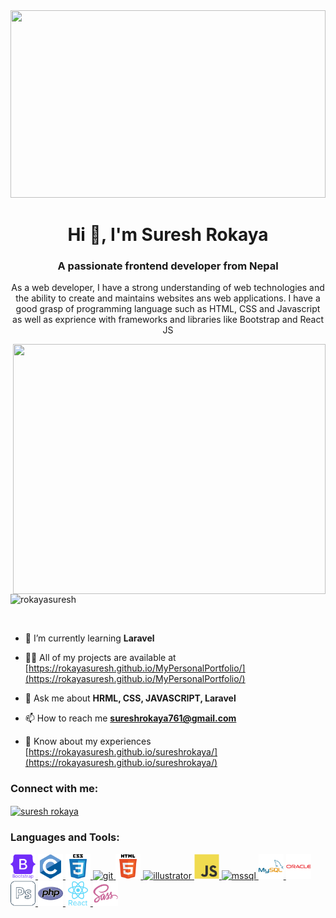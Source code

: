 <img src="https://plopdo.com/wp-content/uploads/2021/07/Screenshot-1-1210x642.png?crop=1" alt="" width="100%" height="300px">
<h1 align="center">Hi 👋, I'm Suresh Rokaya</h1>
<h3 align="center">A passionate frontend developer from Nepal</h3>
<p align="center"> As a web developer, I have a strong understanding of web technologies and the ability to create and maintains websites ans web applications. I have a good grasp of programming language such as HTML, CSS and Javascript as well as exprience with frameworks and libraries like Bootstrap and React JS </p>
<img align="right" src="[https://media.tenor.com/NOYF3f82b_gAAAAC/programmer.gif](https://media.licdn.com/dms/image/C4E12AQHohaaJm6qNNw/article-cover_image-shrink_600_2000/0/1630526455370?e=2147483647&v=beta&t=u2Y1Km4BQ4IpxR95UafxXD5fpu_fZvh_KE2qHvq_ngE)" alt="" width="500px" height="400px>

<p align="left"> <img src="https://komarev.com/ghpvc/?username=rokayasuresh&label=Profile%20views&color=0e75b6&style=flat" alt="rokayasuresh" /> </p>

<p align="left"> <a href="https://twitter.com/" target="blank"><img src="https://img.shields.io/twitter/follow/?logo=twitter&style=for-the-badge" alt="" /></a> </p>

- 🌱 I’m currently learning **Laravel**

- 👨‍💻 All of my projects are available at [https://rokayasuresh.github.io/MyPersonalPortfolio/](https://rokayasuresh.github.io/MyPersonalPortfolio/)

- 💬 Ask me about **HRML, CSS, JAVASCRIPT, Laravel**

- 📫 How to reach me **sureshrokaya761@gmail.com**

- 📄 Know about my experiences [https://rokayasuresh.github.io/sureshrokaya/](https://rokayasuresh.github.io/sureshrokaya/)

<h3 align="left">Connect with me:</h3>
<p align="left">
<a href="https://fb.com/suresh rokaya" target="blank"><img align="center" src="https://raw.githubusercontent.com/rahuldkjain/github-profile-readme-generator/master/src/images/icons/Social/facebook.svg" alt="suresh rokaya" height="30" width="40" /></a>
</p>
<h3 align="left">Languages and Tools:</h3>
<p align="left"> <a href="https://getbootstrap.com" target="_blank" rel="noreferrer"> <img src="https://raw.githubusercontent.com/devicons/devicon/master/icons/bootstrap/bootstrap-plain-wordmark.svg" alt="bootstrap" width="40" height="40"/> </a> <a href="https://www.cprogramming.com/" target="_blank" rel="noreferrer"> <img src="https://raw.githubusercontent.com/devicons/devicon/master/icons/c/c-original.svg" alt="c" width="40" height="40"/> </a> <a href="https://www.w3schools.com/css/" target="_blank" rel="noreferrer"> <img src="https://raw.githubusercontent.com/devicons/devicon/master/icons/css3/css3-original-wordmark.svg" alt="css3" width="40" height="40"/> </a> <a href="https://git-scm.com/" target="_blank" rel="noreferrer"> <img src="https://www.vectorlogo.zone/logos/git-scm/git-scm-icon.svg" alt="git" width="40" height="40"/> </a> <a href="https://www.w3.org/html/" target="_blank" rel="noreferrer"> <img src="https://raw.githubusercontent.com/devicons/devicon/master/icons/html5/html5-original-wordmark.svg" alt="html5" width="40" height="40"/> </a> <a href="https://www.adobe.com/in/products/illustrator.html" target="_blank" rel="noreferrer"> <img src="https://www.vectorlogo.zone/logos/adobe_illustrator/adobe_illustrator-icon.svg" alt="illustrator" width="40" height="40"/> </a> <a href="https://developer.mozilla.org/en-US/docs/Web/JavaScript" target="_blank" rel="noreferrer"> <img src="https://raw.githubusercontent.com/devicons/devicon/master/icons/javascript/javascript-original.svg" alt="javascript" width="40" height="40"/> </a> <a href="https://www.microsoft.com/en-us/sql-server" target="_blank" rel="noreferrer"> <img src="https://www.svgrepo.com/show/303229/microsoft-sql-server-logo.svg" alt="mssql" width="40" height="40"/> </a> <a href="https://www.mysql.com/" target="_blank" rel="noreferrer"> <img src="https://raw.githubusercontent.com/devicons/devicon/master/icons/mysql/mysql-original-wordmark.svg" alt="mysql" width="40" height="40"/> </a> <a href="https://www.oracle.com/" target="_blank" rel="noreferrer"> <img src="https://raw.githubusercontent.com/devicons/devicon/master/icons/oracle/oracle-original.svg" alt="oracle" width="40" height="40"/> </a> <a href="https://www.photoshop.com/en" target="_blank" rel="noreferrer"> <img src="https://raw.githubusercontent.com/devicons/devicon/master/icons/photoshop/photoshop-line.svg" alt="photoshop" width="40" height="40"/> </a> <a href="https://www.php.net" target="_blank" rel="noreferrer"> <img src="https://raw.githubusercontent.com/devicons/devicon/master/icons/php/php-original.svg" alt="php" width="40" height="40"/> </a> <a href="https://reactjs.org/" target="_blank" rel="noreferrer"> <img src="https://raw.githubusercontent.com/devicons/devicon/master/icons/react/react-original-wordmark.svg" alt="react" width="40" height="40"/> </a> <a href="https://sass-lang.com" target="_blank" rel="noreferrer"> <img src="https://raw.githubusercontent.com/devicons/devicon/master/icons/sass/sass-original.svg" alt="sass" width="40" height="40"/> </a> </p>


